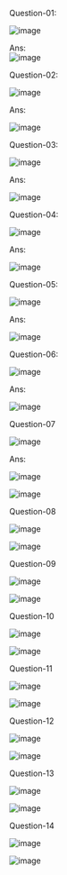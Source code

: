 
Question-01:

 ![image](https://github.com/user-attachments/assets/118f60fb-a01e-4ef8-aeff-95da6fe122d2)

Ans:   
![image](https://github.com/user-attachments/assets/11dc8816-f637-4377-8876-e311ec34fb7b)




Question-02:

![image](https://github.com/user-attachments/assets/d4941417-40d3-49ec-8744-3b229b0a3571)

Ans:

![image](https://github.com/user-attachments/assets/33014953-7c09-49f7-b174-2aa15339204e)


Question-03:

![image](https://github.com/user-attachments/assets/f381f525-736c-4bc3-9a08-2f3766757061)

Ans:

![image](https://github.com/user-attachments/assets/880cc407-fbcd-4f60-bf83-ec76b176d89e)

Question-04:

![image](https://github.com/user-attachments/assets/1d2577e1-8b70-49de-a7e1-4094d95a4547)

Ans:

![image](https://github.com/user-attachments/assets/5b9282bb-77eb-461f-8cbe-64ba643199be)

Question-05:

![image](https://github.com/user-attachments/assets/73d4633c-4ebb-4be5-a430-0e02952dc233)


Ans:

![image](https://github.com/user-attachments/assets/0a1e803c-5cff-474e-b8f3-6787a8ad2cd2)

Question-06:

![image](https://github.com/user-attachments/assets/274f00ae-31e7-4ebd-a9a0-8116c2330f76)

Ans:

![image](https://github.com/user-attachments/assets/d35e2714-3956-4637-9547-dd81bf4a1f9b)

Question-07

![image](https://github.com/user-attachments/assets/51f7daa5-4b5a-4386-a67f-cfab70be407a)

Ans:

![image](https://github.com/user-attachments/assets/19714745-c1e9-4092-aaab-a4b93659afd7)


![image](https://github.com/user-attachments/assets/a7d87924-ea55-48be-9bd4-4708862bc10f)


Question-08

![image](https://github.com/user-attachments/assets/050bd1d6-3349-491c-99b7-a96cb305099f)


![image](https://github.com/user-attachments/assets/92d1d338-a3f5-46d9-b290-49ba04de775d)

Question-09

![image](https://github.com/user-attachments/assets/9e1ce634-17a1-4fbe-a6d7-e656cfdbfdec)

![image](https://github.com/user-attachments/assets/8b3e3803-de61-45fd-b14f-837cf0ee1dab)


Question-10

![image](https://github.com/user-attachments/assets/af4a5a01-bb5b-4390-9a08-0b693ab78481)


![image](https://github.com/user-attachments/assets/2ddee969-bf49-4629-9c13-554a24b41ae2)



Question-11

![image](https://github.com/user-attachments/assets/1f60ff33-c3cb-40b7-83bd-2789251ccc89)


![image](https://github.com/user-attachments/assets/9f49a2de-d481-41b0-b962-74a5ea59144d)


Question-12

![image](https://github.com/user-attachments/assets/b3b2e22d-e3e0-433f-b391-a517f4563202)


![image](https://github.com/user-attachments/assets/c2baba15-0114-408b-ab1e-aa1a50873c08)


Question-13

![image](https://github.com/user-attachments/assets/72278d54-5b73-4f61-9ba2-5f862aefe50a)


![image](https://github.com/user-attachments/assets/f7195c92-377a-4188-abc1-1794c9b8232d)


Question-14

![image](https://github.com/user-attachments/assets/e40d3f7b-23b4-4592-85ed-7f6f4273ffb7)


![image](https://github.com/user-attachments/assets/e8cff8cd-e58a-482a-9fcf-7c1dbcd27784)







































































